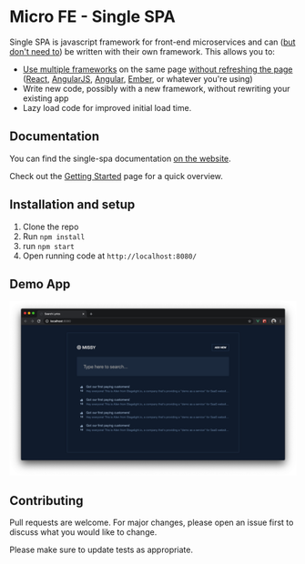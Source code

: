 # Micro FE - Single SPA
Single SPA is javascript framework for front-end microservices and can ([but don't need to](https://single-spa.js.org/docs/faq.html#can-i-use-more-than-one-framework)) be written with their own framework. This allows you to:
- [Use multiple frameworks](https://github.com/CanopyTax/single-spa/blob/master/docs/single-spa-ecosystem.md#help-for-frameworks) on the same page [without refreshing the page](https://github.com/CanopyTax/single-spa/blob/master/docs/applications.md)
  ([React](https://github.com/CanopyTax/single-spa-react), [AngularJS](https://github.com/CanopyTax/single-spa-angular1), [Angular](https://github.com/CanopyTax/single-spa-angular2), [Ember](https://github.com/CanopyTax/single-spa-ember), or whatever you're using)
- Write new code, possibly with a new framework, without rewriting your existing app
- Lazy load code for improved initial load time.

## Documentation

You can find the single-spa documentation [on the website](https://single-spa.js.org/).  

Check out the [Getting Started](https://single-spa.js.org/docs/getting-started-overview.html) page for a quick overview.

## Installation and setup

1. Clone the repo
2. Run `npm install`
3. run `npm start`
4. Open running code at `http://localhost:8080/`

## Demo App
<p align="center">
  <img src="https://github.com/alfinsuryaS/Micro-FE/blob/master/src/assets/image/demo-app2.png" alt="demo-app"/>
 </p>


## Contributing
Pull requests are welcome. For major changes, please open an issue first to discuss what you would like to change.

Please make sure to update tests as appropriate.
